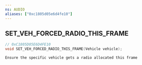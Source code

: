 ```yaml
---
ns: AUDIO
aliases: ["0xc1805d05e6d4fe10"]
---
```

## SET_VEH_FORCED_RADIO_THIS_FRAME

```c
// 0xC1805D05E6D4FE10
void SET_VEH_FORCED_RADIO_THIS_FRAME(Vehicle vehicle);
```

```
Ensure the specific vehicle gets a radio allocated this frame
```
